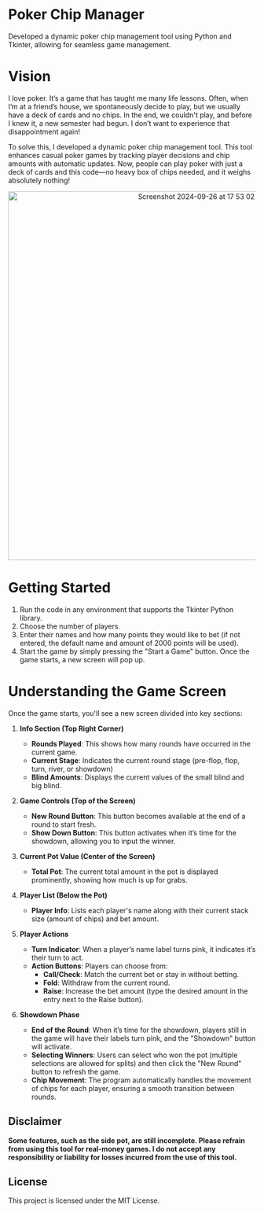 # Poker Chip Manager
Developed a dynamic poker chip management tool using Python and Tkinter, allowing for seamless game management.

# Vision
I love poker. It’s a game that has taught me many life lessons. Often, when I’m at a friend’s house, we spontaneously decide to play, but we usually have a deck of cards and no chips. In the end, we couldn't play, and before I knew it, a new semester had begun. I don’t want to experience that disappointment again! 

To solve this, I developed a dynamic poker chip management tool. This tool enhances casual poker games by tracking player decisions and chip amounts with automatic updates. Now, people can play poker with just a deck of cards and this code—no heavy box of chips needed, and it weighs absolutely nothing!

<p align="center">
<img width="750" alt="Screenshot 2024-09-26 at 17 53 02" src="https://github.com/user-attachments/assets/a522282e-4251-4ba1-8f84-3c413bdd6917">
</p>

# Getting Started
1. Run the code in any environment that supports the Tkinter Python library.
2. Choose the number of players.
3. Enter their names and how many points they would like to bet (if not entered, the default name and amount of 2000 points will be used).
4. Start the game by simply pressing the "Start a Game" button. Once the game starts, a new screen will pop up.

# Understanding the Game Screen

Once the game starts, you'll see a new screen divided into key sections:

1. **Info Section (Top Right Corner)**
   - **Rounds Played**: This shows how many rounds have occurred in the current game.
   - **Current Stage**: Indicates the current round stage (pre-flop, flop, turn, river, or showdown)
   - **Blind Amounts**: Displays the current values of the small blind and big blind.

2. **Game Controls (Top of the Screen)**
   - **New Round Button**: This button becomes available at the end of a round to start fresh.
   - **Show Down Button**: This button activates when it’s time for the showdown, allowing you to input the winner.

3. **Current Pot Value (Center of the Screen)**
   - **Total Pot**: The current total amount in the pot is displayed prominently, showing how much is up for grabs.

4. **Player List (Below the Pot)**
   - **Player Info**: Lists each player's name along with their current stack size (amount of chips) and bet amount.

5. **Player Actions**
   - **Turn Indicator**: When a player’s name label turns pink, it indicates it’s their turn to act.
   - **Action Buttons**: Players can choose from:
     - **Call/Check**: Match the current bet or stay in without betting.
     - **Fold**: Withdraw from the current round.
     - **Raise**: Increase the bet amount (type the desired amount in the entry next to the Raise button).

6. **Showdown Phase**
   - **End of the Round**: When it’s time for the showdown, players still in the game will have their labels turn pink, and the "Showdown" button will activate.
   - **Selecting Winners**: Users can select who won the pot (multiple selections are allowed for splits) and then click the "New Round" button to refresh the game.
   - **Chip Movement**: The program automatically handles the movement of chips for each player, ensuring a smooth transition between rounds.

## Disclaimer
**Some features, such as the side pot, are still incomplete.  Please refrain from using this tool for real-money games.  I do not accept any responsibility or liability for losses incurred from the use of this tool.**

## License  
This project is licensed under the MIT License.
